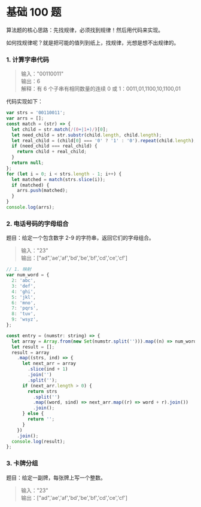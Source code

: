 # 基础 100 题

算法题的核心思路：先找规律，必须找到规律！然后用代码来实现。

如何找规律呢？就是把可能的值列到纸上，找规律，光想是想不出规律的。

### 1. 计算字串代码

> 输入："00110011"  
> 输出：6  
> 解释：有 6 个子串有相同数量的连续 0 或 1：0011,01,1100,10,1100,01

代码实现如下：

```js
var strs = '00110011';
var arrs = [];
const match = (str) => {
  let child = str.match(/(0+|1+)/)[0];
  let need_child = str.substr(child.length, child.length);
  let real_child = (child[0] === '0' ? '1' : '0').repeat(child.length);
  if (need_child === real_child) {
    return child + real_child;
  }
  return null;
};
for (let i = 0; i < strs.length - 1; i++) {
  let matched = match(strs.slice(i));
  if (matched) {
    arrs.push(matched);
  }
}
console.log(arrs);
```

### 2. 电话号码的字母组合

题目：给定一个包含数字 2-9 的字符串，返回它们的字母组合。

> 输入："23"  
> 输出：["ad",'ae','af','bd','be','bf','cd','ce','cf']

```js
// 1. 映射
var num_word = {
  2: 'abc',
  3: 'def',
  4: 'ghi',
  5: 'jkl',
  6: 'mno',
  7: 'pqrs',
  8: 'tuv',
  9: 'wsyz',
};

const entry = (numstr: string) => {
  let array = Array.from(new Set(numstr.split(''))).map((n) => num_word[n]);
  let result = [];
  result = array
    .map((strs, ind) => {
      let next_arr = array
        .slice(ind + 1)
        .join('')
        .split('');
      if (next_arr.length > 0) {
        return strs
          .split('')
          .map((word, sind) => next_arr.map((r) => word + r).join())
          .join();
      } else {
        return '';
      }
    })
    .join();
  console.log(result);
};
```

### 3. 卡牌分组

题目：给定一副牌，每张牌上写一个整数。

> 输入："23"  
> 输出：["ad",'ae','af','bd','be','bf','cd','ce','cf']
